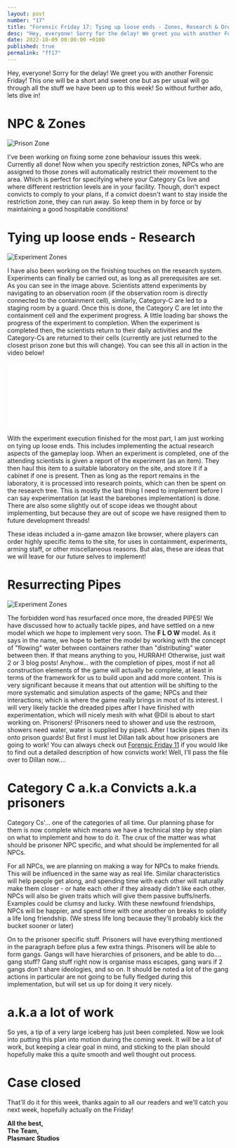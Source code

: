 ```yaml
---
layout: post
number: "17"
title: "Forensic Friday 17: Tying up loose ends - Zones, Research & Dreaded Pipes"
desc: "Hey, everyone! Sorry for the delay! We greet you with another Forensic Friday! This one will be a short and sweet one but as per usual will go through all the stuff we have been up to this week! So without further ado, lets dive in!"
date: 2022-10-09 00:00:00 +0100
published: true
permalink: "ff17"
---
```


Hey, everyone! Sorry for the delay! We greet you with another Forensic Friday! This one will be a short and sweet one but as per usual will go through all the stuff we have been up to this week! So without further ado, lets dive in!

# NPC & Zones

![Prison Zone](./forensic-friday-media/ff17/pz.png)

I've been working on fixing some zone behaviour issues this week. Currently all done! Now when you specify restriction zones, NPCs who are assigned to those zones will automatically restrict their movement to the area. Which is perfect for specifying where your Category Cs live and where different restriction levels are in your facility. Though, don't expect convicts to comply to your plans, if a convict doesn't want to stay inside the restriction zone, they can run away. So keep them in by force or by maintaining a good hospitable conditions!

# Tying up loose ends - Research

![Experiment Zones](./forensic-friday-media/ff17/research1.png)

I have also been working on the finishing touches on the research system. Experiments can finally be carried out, as long as all prerequisites are set. As you can see in the image above. Scientists attend experiments by navigating to an observation room (if the observation room is directly connected to the containment cell), similarly, Category-C are led to a staging room by a guard. Once this is done, the Category C are let into the containment cell and the experiment progress. A little loading bar shows the progress of the experiment to completion. When the experiment is completed then, the scientists return to their daily activities and the Category-Cs are returned to their cells (currently are just returned to the closest prison zone but this will change). You can see this all in action in the video below!

<iframe src="./forensic-friday-media/ff17/loop_1.mp4" frameborder="0" allowfullscreen></iframe>

With the experiment execution finished for the most part, I am just working on tying up loose ends. This includes implementing the actual research aspects of the gameplay loop. When an experiment is completed, one of the attending scientists is given a report of the experiment (as an item). They then haul this item to a suitable laboratory on the site, and store it if a cabinet if one is present. Then as long as the report remains in the laboratory, it is processed into research points, which can then be spent on the research tree. This is mostly the last thing I need to implement before I can say experimentation (at least the barebones implementation) is done. There are also some slightly out of scope ideas we thought about implementing, but because they are out of scope we have resigned them to future development threads! 

These ideas included a in-game amazon like browser, where players can order highly specific items to the site, for uses in containment, experiments, arming staff, or other miscellaneous reasons.  But alas, these are ideas that we will leave for our future selves to implement!

# Resurrecting Pipes

![Experiment Zones](./forensic-friday-media/ff17/sketch.png)

The forbidden word has resurfaced once more, the dreaded PIPES! We have discussed how to actually tackle pipes, and have settled on a new model which we hope to implement very soon. The **F L O W** model. As it says in the name, we hope to better the model by working with the concept of "flowing" water between containers rather than "distributing" water between then. If that means anything to you, HURRAH! Otherwise, just wait 2 or 3 blog posts! Anyhow... with the completion of pipes, most if not all construction elements of the game will actually be complete, at least in terms of the framework for us to build upon and add more content. This is very significant because it means that out attention will be shifting to the more systematic and simulation aspects of the game; NPCs and their interactions; which is where the game really brings in most of its interest. I will very likely tackle the dreaded pipes after I have finished with experimentation, which will nicely mesh with what @Dil  is about to start working on. Prisoners! (Prisoners need to shower and use the restroom, showers need water, water is supplied by pipes). After I tackle pipes then its onto prison guards! But first I must let Dillan talk about how prisoners are going to work! You can always check out [Forensic Friday 11](/ff11) if you would like to find out a detailed description of how convicts work! Well, I'll pass the file over to Dillan now....

# Category C a.k.a Convicts a.k.a prisoners

Category Cs'... one of the categories of all time. Our planning phase for them is now complete which means we have a technical step by step plan on what to implement and how to do it. The crux of the matter was what should be prisoner NPC specific, and what should be implemented for all NPCs. 

For all NPCs, we are planning on making a way for NPCs to make friends. This will be influenced in the same way as real life. Similar characteristics will help people get along, and spending time with each other will naturally make them closer - or hate each other if they already didn't like each other. NPCs will also be given traits which will give them passive buffs/nerfs. Examples could be clumsy and lucky. With these newfound friendships, NPCs will be happier, and spend time with one another on breaks to solidify a life long friendship. (We stress life long because they'll probably kick the bucket sooner or later)

On to the prisoner specific stuff. Prisoners will have everything mentioned in the paragraph before plus a few extra things. Prisoners will be able to form gangs. Gangs will have hierarchies of prisoners, and be able to do.... gang stuff? Gang stuff right now is organise mass escapes, gang wars if 2 gangs don't share ideologies, and so on. It should be noted a lot of the gang actions in particular are not going to be fully fledged during this implementation, but will set us up for doing it very nicely.

# a.k.a a lot of work

So yes, a tip of a very large iceberg has just been completed. Now we look into putting this plan into motion during the coming week. It will be a lot of work, but keeping a clear goal in mind, and sticking to the plan should hopefully make this a quite smooth and well thought out process.

# Case closed

That'll do it for this week, thanks again to all our readers and we'll catch you next week, hopefully actually on the Friday!

**All the best,**\
**The Team,**\
**Plasmarc Studios**